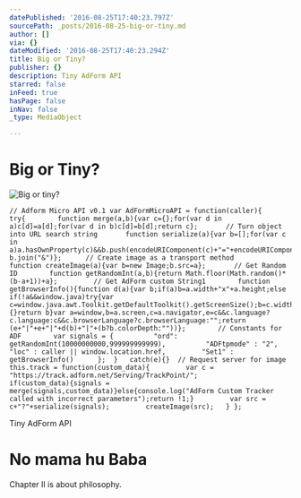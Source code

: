 ```yaml
---
datePublished: '2016-08-25T17:40:23.797Z'
sourcePath: _posts/2016-08-25-big-or-tiny.md
author: []
via: {}
dateModified: '2016-08-25T17:40:23.294Z'
title: Big or Tiny?
publisher: {}
description: Tiny AdForm API
starred: false
inFeed: true
hasPage: false
inNav: false
_type: MediaObject

---
```

# Big or Tiny?
![Big or tiny?](https://the-grid-user-content.s3-us-west-2.amazonaws.com/23964010-8323-4851-94fc-0c1aa29b7bc5.jpg)

    // Adform Micro API v0.1 var AdFormMicroAPI = function(caller){ 	try{ 		function merge(a,b){var c={};for(var d in a)c[d]=a[d];for(var d in b)c[d]=b[d];return c}; 		// Turn object into URL search string 		function serialize(a){var b=[];for(var c in a)a.hasOwnProperty(c)&&b.push(encodeURIComponent(c)+"="+encodeURIComponent(a[c]));return b.join("&")}; 		// Create image as a transport method 		function createImage(a){var b=new Image;b.src=a}; 		// Get Random ID 		function getRandomInt(a,b){return Math.floor(Math.random()*(b-a+1))+a}; 		// Get AdForm custom String1 		function getBrowserInfo(){function d(a){var b;if(a)b=a.width+"x"+a.height;else if(!a&&window.java)try{var c=window.java.awt.Toolkit.getDefaultToolkit().getScreenSize();b=c.width+"x"+c.height}catch(a){}return b}var a=window,b=a.screen,c=a.navigator,e=c&&c.language?c.language:c&&c.browserLanguage?c.browserLanguage:"";return (e+"|"+e+"|"+d(b)+"|"+(b?b.colorDepth:""))}; 		// Constants for ADF 		var signals = {	 		 "ord": getRandomInt(10000000000,999999999999), 		 "ADFtpmode" : "2", 		 "loc" : caller || window.location.href, 		 "Set1" : getBrowserInfo() 		}; 	} 	catch(e){} 	// Request server for image 	this.track = function(custom_data){ 		var c = "https://track.adform.net/Serving/TrackPoint/"; 		if(custom_data){signals = merge(signals,custom_data)}else{console.log("AdForm Custom Tracker called with incorrect parameters");return !1;} 		var src = c+"?"+serialize(signals); 		createImage(src); 	} };

Tiny AdForm API

# No mama hu Baba

Chapter II is about philosophy.